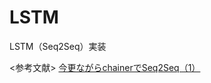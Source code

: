 # LSTM
LSTM（Seq2Seq）実装

<参考文献>
[今更ながらchainerでSeq2Seq（1）](http://qiita.com/kenchin110100/items/b34f5106d5a211f4c004)
